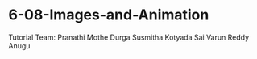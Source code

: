 # 6-08-Images-and-Animation
Tutorial Team:
Pranathi Mothe
Durga Susmitha Kotyada
Sai Varun Reddy Anugu
